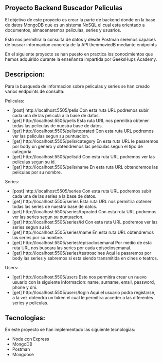 ## Proyecto Backend Buscador Peliculas

El objetivo de este proyecto es crear la parte de backend donde en la base de datos MongoDB que es un sistema NoSQL el cual esta orientado a documentos, almacenaremos peliculas, series y usuarios.

Esto nos permitira la consulta de datos y desde Postman seremos capaces de buscar informacion concreta de la API thenmoviedB mediante endpoints

En el siguiente proyecto se han puesto en practica los conocimientos que hemos adquirido durante la enseñanza impartida por GeeksHups Academy.

## Descripcion:

Para la busqueda de informacion sobre peliculas y series se han creado varios endpoints de consulta:

Peliculas:
- [post] http://localhost:5505/pelis Con esta ruta URL podremos subir cada una de las pelicula a la base de datos. 
- [get] http://localhost:5505/pelis Esta ruta URL nos permitira obtener todas las peliculas de nuestra base de datos.
- [get] http://localhost:5505/pelis/toprated Con esta ruta URL podremos ver las peliculas segun su puntuacion.
- [get] http://localhost:5505/pelis/category En esta ruta URL le pasaremos por body un genero y obtendremos las peliculas segun el tipo de categoría.
- [get] http://localhost:5505/pelis/id Con esta ruta URL podremos ver las peliculas segun su id.
- [get] http://localhost:5505/pelis/name En esta ruta URL obtendremos las peliculas por su nombre.

Series:
- [post] http://localhost:5505/series Con esta ruta URL podremos subir cada una de las series a la base de datos. 
- [get] http://localhost:5505/series Esta ruta URL nos permitira obtener todas las series de nuestra base de datos.
- [get] http://localhost:5505/series/toprated Con esta ruta URL podremos ver las series segun su puntuacion.
- [get] http://localhost:5505/series/id Con esta ruta URL podremos ver las series segun su id.
- [get] http://localhost:5505/series/name En esta ruta URL obtendremos las series por su nombre.
- [get] http://localhost:5505/series/episodiosemanal Por medio de esta ruta URL nos buscara las series por cada episodiosemanal.
- [get] http://localhost:5505/series/teatroscines Aqui le pasaremos por body las series y sabremos si esta siendo transmitida en cines o teatros. 

Users:
- [get] http://localhost:5505/users Esto nos permitira crear un nuevo usuario con la siguiente informacion: name, surname, email, password, phone y dni.
- [get] http://localhost:5505/users/login Aqui el usuario podra registarse, a la vez obtendra un token el cual le permitira acceder a las diferentes series y peliculas.   

## Tecnologias:

En este proyecto se han implementado las siguiente tecnologias:

- Node con Express
- MongoDB
- Postman
- Mongoose 